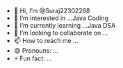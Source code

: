 - 👋 Hi, I’m @Suraj22302268
- 👀 I’m interested in ...Java Coding
- 🌱 I’m currently learning ...Java DSA
- 💞️ I’m looking to collaborate on ...
- 📫 How to reach me ...
- 😄 Pronouns: ...
- ⚡ Fun fact: ...

<!---
Suraj22302268/Suraj22302268 is a ✨ special ✨ repository because its `README.md` (this file) appears on your GitHub profile.
You can click the Preview link to take a look at your changes.
--->
